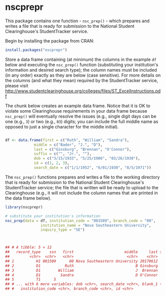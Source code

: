 ﻿# nscprepr

This package contains one function - `nsc_prep()` - which prepares and writes a file that is ready for submission to the National Student Clearinghouse's StudentTracker service. 

Begin by installing the package from CRAN:

```r
install.packages("nscprepr")

```

Store a data frame containing (at minimum) the columns in the example `df` below and executing the `nsc_prep()` function (substituting your institution's information and desired search type); the column names must be included (in any order) exactly as they are below (case sensitive). For more details on the columns (and what they mean) required by the StudentTracker service, please visit <http://www.studentclearinghouse.org/colleges/files/ST_ExcelInstructions.pdf>

The chunk below creates an example data frame. Notice that it is OK to violate some Clearinghouse requirements in your data frame because `nsc_prep()` will eventually resolve the issues (e.g., single digit days can be one (e.g., `3`) or two (e.g., `03`) digits;  you can include the full middle name as opposed to just a single character for the middle initial).

```r

df <- data.frame(first = c("Ruth", "William", "Sandra"),
             middle = c("Bader", "J.", "D"),
             last = c("Ginsburg", "Brennan", "O'Connor"),
             suffix = c("", "Jr.", ""),
             dob = c("3/15/1933", "5/25/1906", "03/26/1930"),
             id = c(1, 2, 3),
             search_date = c("1/1/1952", "6/01/1930", "8/5/1971"))

```

The `nsc_prep()` functions prepares and writes a file to the working directory that is ready for submission to the National Student Clearinghouse's StudentTracker service;  the file that is written will be ready to upload to the Clearinghouse (e.g., it will not
include the column names that are printed in the data frame below).

```r
library(nscprepr)

# substitute your institution's information
nsc_prep(data = df, institution_code = "001509", branch_code = "00",
                institution_name = "Nova Southeastern University",
                inquiry_type = "SE") 



## # A tibble: 5 × 12
##   record_type    ssn   first                       middle     last suffix
##         <chr>  <chr>   <chr>                        <chr>    <chr>  <chr>
## 1          H1 001509      00 Nova Southeastern University 20170612     SE
## 2          D1           Ruth                            B Ginsburg       
## 3          D1        William                            J  Brennan    Jr.
## 4          D1         Sandra                            D O'Connor       
## 5          T1      5                                                     
## # ... with 6 more variables: dob <chr>, search_date <chr>, blank_1 <chr>,
## #   institution_code <chr>, branch_code <chr>, id <chr>
```


